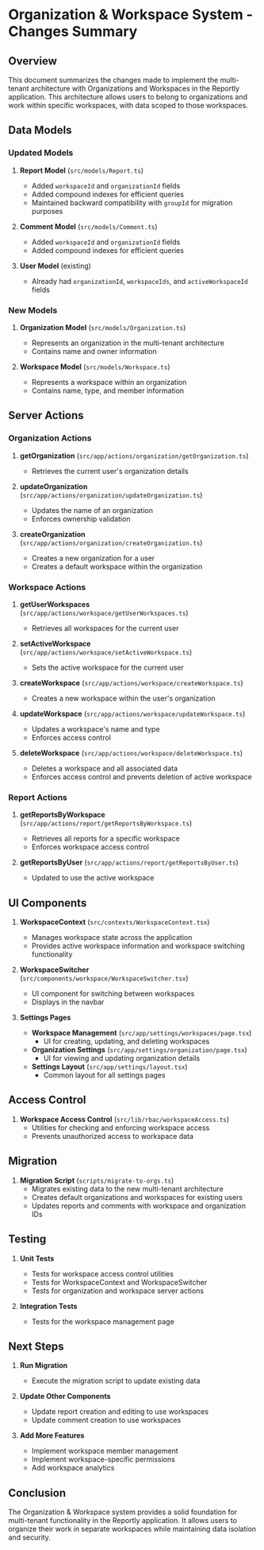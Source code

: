 # Organization & Workspace System - Changes Summary

## Overview

This document summarizes the changes made to implement the multi-tenant architecture with Organizations and Workspaces in the Reportly application. This architecture allows users to belong to organizations and work within specific workspaces, with data scoped to those workspaces.

## Data Models

### Updated Models

1. **Report Model** (`src/models/Report.ts`)
   - Added `workspaceId` and `organizationId` fields
   - Added compound indexes for efficient queries
   - Maintained backward compatibility with `groupId` for migration purposes

2. **Comment Model** (`src/models/Comment.ts`)
   - Added `workspaceId` and `organizationId` fields
   - Added compound indexes for efficient queries

3. **User Model** (existing)
   - Already had `organizationId`, `workspaceIds`, and `activeWorkspaceId` fields

### New Models

1. **Organization Model** (`src/models/Organization.ts`)
   - Represents an organization in the multi-tenant architecture
   - Contains name and owner information

2. **Workspace Model** (`src/models/Workspace.ts`)
   - Represents a workspace within an organization
   - Contains name, type, and member information

## Server Actions

### Organization Actions

1. **getOrganization** (`src/app/actions/organization/getOrganization.ts`)
   - Retrieves the current user's organization details

2. **updateOrganization** (`src/app/actions/organization/updateOrganization.ts`)
   - Updates the name of an organization
   - Enforces ownership validation

3. **createOrganization** (`src/app/actions/organization/createOrganization.ts`)
   - Creates a new organization for a user
   - Creates a default workspace within the organization

### Workspace Actions

1. **getUserWorkspaces** (`src/app/actions/workspace/getUserWorkspaces.ts`)
   - Retrieves all workspaces for the current user

2. **setActiveWorkspace** (`src/app/actions/workspace/setActiveWorkspace.ts`)
   - Sets the active workspace for the current user

3. **createWorkspace** (`src/app/actions/workspace/createWorkspace.ts`)
   - Creates a new workspace within the user's organization

4. **updateWorkspace** (`src/app/actions/workspace/updateWorkspace.ts`)
   - Updates a workspace's name and type
   - Enforces access control

5. **deleteWorkspace** (`src/app/actions/workspace/deleteWorkspace.ts`)
   - Deletes a workspace and all associated data
   - Enforces access control and prevents deletion of active workspace

### Report Actions

1. **getReportsByWorkspace** (`src/app/actions/report/getReportsByWorkspace.ts`)
   - Retrieves all reports for a specific workspace
   - Enforces workspace access control

2. **getReportsByUser** (`src/app/actions/report/getReportsByUser.ts`)
   - Updated to use the active workspace

## UI Components

1. **WorkspaceContext** (`src/contexts/WorkspaceContext.tsx`)
   - Manages workspace state across the application
   - Provides active workspace information and workspace switching functionality

2. **WorkspaceSwitcher** (`src/components/workspace/WorkspaceSwitcher.tsx`)
   - UI component for switching between workspaces
   - Displays in the navbar

3. **Settings Pages**
   - **Workspace Management** (`src/app/settings/workspaces/page.tsx`)
     - UI for creating, updating, and deleting workspaces
   - **Organization Settings** (`src/app/settings/organization/page.tsx`)
     - UI for viewing and updating organization details
   - **Settings Layout** (`src/app/settings/layout.tsx`)
     - Common layout for all settings pages

## Access Control

1. **Workspace Access Control** (`src/lib/rbac/workspaceAccess.ts`)
   - Utilities for checking and enforcing workspace access
   - Prevents unauthorized access to workspace data

## Migration

1. **Migration Script** (`scripts/migrate-to-orgs.ts`)
   - Migrates existing data to the new multi-tenant architecture
   - Creates default organizations and workspaces for existing users
   - Updates reports and comments with workspace and organization IDs

## Testing

1. **Unit Tests**
   - Tests for workspace access control utilities
   - Tests for WorkspaceContext and WorkspaceSwitcher
   - Tests for organization and workspace server actions

2. **Integration Tests**
   - Tests for the workspace management page

## Next Steps

1. **Run Migration**
   - Execute the migration script to update existing data

2. **Update Other Components**
   - Update report creation and editing to use workspaces
   - Update comment creation to use workspaces

3. **Add More Features**
   - Implement workspace member management
   - Implement workspace-specific permissions
   - Add workspace analytics

## Conclusion

The Organization & Workspace system provides a solid foundation for multi-tenant functionality in the Reportly application. It allows users to organize their work in separate workspaces while maintaining data isolation and security.